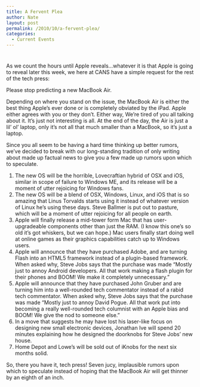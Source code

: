 ```yaml
---
title: A Fervent Plea
author: Nate
layout: post
permalink: /2010/10/a-fervent-plea/
categories:
  - Current Events
---
```

# 

As we count the hours until Apple reveals…whatever it is that Apple is going to reveal later this week, we here at CANS have a simple request for the rest of the tech press:

Please stop predicting a new MacBook Air. 

Depending on where you stand on the issue, the MacBook Air is either the best thing Apple’s ever done or is completely obviated by the iPad. Apple either agrees with you or they don’t. Either way, We’re tired of you all talking about it. It’s just not interesting is all. At the end of the day, the Air is just a lil’ ol’ laptop, only it’s not all that much smaller than a MacBook, so it’s just a laptop. 

Since you all seem to be having a hard time thinking up better rumors, we’ve decided to break with our long-standing tradition of only writing about made up factual news to give you a few made up rumors upon which to speculate.

1. The new OS will be the horrible, Lovecraftian hybrid of OSX and iOS, similar in scope of failure to Windows ME, and its release will be a moment of utter rejoicing for Windows fans.  
2. The new OS will be a blend of OSX, Windows, Linux, and iOS that is so amazing that Linus Torvalds starts using it instead of whatever version of Linux he’s using these days. Steve Ballmer is put out to pasture, which will be a moment of utter rejoicing for all people on earth.  
3. Apple will finally release a mid-tower form Mac that has user-upgradeable components other than just the RAM. (I know this one’s so old it’s got whiskers, but we can hope.) Mac users finally start doing well at online games as their graphics capabilities catch up to Windows users.  
4. Apple will announce that they have purchased Adobe, and are turning Flash into an HTML5 framework instead of a plugin-based framework. When asked why, Steve Jobs says that the purchase was made “Mostly just to annoy Android developers. All that work making a flash plugin for their phones and BOOM! We make it completely unnecessary.”  
5. Apple will announce that they have purchased John Gruber and are turning him into a well-rounded tech commentator instead of a rabid tech commentator. When asked why, Steve Jobs says that the purchase was made “Mostly just to annoy David Pogue. All that work put into becoming a really well-rounded tech columnist with an Apple bias and BOOM! We give the nod to someone else.”  
6. In a move that suggests he may have lost his laser-like focus on designing new small electronic devices, Jonathan Ive will spend 20 minutes explaining how he designed the doorknobs for Steve Jobs’ new house.  
7. Home Depot and Lowe’s will be sold out of iKnobs for the next six months solid.

So, there you have it, tech press! Seven jucy, implausible rumors upon which to speculate instead of hoping that the MacBook Air will get thinner by an eighth of an inch.